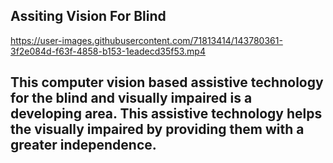 ## Assiting Vision For Blind


https://user-images.githubusercontent.com/71813414/143780361-3f2e084d-f63f-4858-b153-1eadecd35f53.mp4

## This computer vision based assistive technology for the blind and visually impaired is a developing area. This assistive technology helps the visually impaired by providing them with a greater independence.

